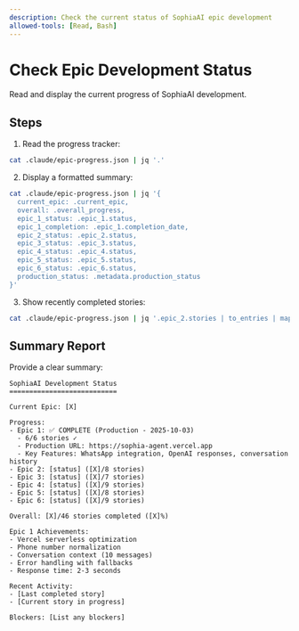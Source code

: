 ```yaml
---
description: Check the current status of SophiaAI epic development
allowed-tools: [Read, Bash]
---
```


# Check Epic Development Status

Read and display the current progress of SophiaAI development.

## Steps

1. Read the progress tracker:

```bash
cat .claude/epic-progress.json | jq '.'
```

2. Display a formatted summary:

```bash
cat .claude/epic-progress.json | jq '{
  current_epic: .current_epic,
  overall: .overall_progress,
  epic_1_status: .epic_1.status,
  epic_1_completion: .epic_1.completion_date,
  epic_2_status: .epic_2.status,
  epic_3_status: .epic_3.status,
  epic_4_status: .epic_4.status,
  epic_5_status: .epic_5.status,
  epic_6_status: .epic_6.status,
  production_status: .metadata.production_status
}'
```

3. Show recently completed stories:

```bash
cat .claude/epic-progress.json | jq '.epic_2.stories | to_entries | map(select(.value.status == "completed")) | .[].key'
```

## Summary Report

Provide a clear summary:

```
SophiaAI Development Status
===========================

Current Epic: [X]

Progress:
- Epic 1: ✅ COMPLETE (Production - 2025-10-03)
  - 6/6 stories ✓
  - Production URL: https://sophia-agent.vercel.app
  - Key Features: WhatsApp integration, OpenAI responses, conversation history
- Epic 2: [status] ([X]/8 stories)
- Epic 3: [status] ([X]/7 stories)
- Epic 4: [status] ([X]/9 stories)
- Epic 5: [status] ([X]/8 stories)
- Epic 6: [status] ([X]/9 stories)

Overall: [X]/46 stories completed ([X]%)

Epic 1 Achievements:
- Vercel serverless optimization
- Phone number normalization
- Conversation context (10 messages)
- Error handling with fallbacks
- Response time: 2-3 seconds

Recent Activity:
- [Last completed story]
- [Current story in progress]

Blockers: [List any blockers]
```
